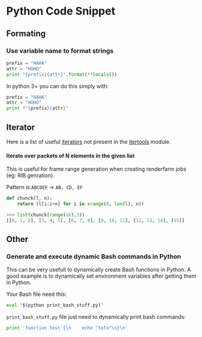 # Python Code Snippet

## Formating

### Use variable name to format strings

```python
prefix = "HAHA"
attr = "HOHO"
print "{prefix}{attr}".format(**locals())
```

In python 3+ you can do this simply with:

```python
prefix = "HAHA"
attr = "HOHO"
print f"{prefix}{attr}"
```

## Iterator

Here is a list of useful [iterators](http://pymbook.readthedocs.io/en/latest/igd.html) not present in the [itertools](https://docs.python.org/2/library/itertools.html) module.

#### Iterate over packets of N elements in the given list

This is useful for frame range generation when creating renderfarm jobs (eg: RIB genration).

Pattern is:`ABCDEF` -> `AB, CD, EF`

```python
def chunck(l, n):
    return (l[i:i+n] for i in xrange(0, len(l), n))
```

```python
>>> list(chunck(range(16),3))
[[0, 1, 2], [3, 4, 5], [6, 7, 8], [9, 10, 11], [12, 13, 14], [15]]
```

## Other

### Generate and execute dynamic Bash commands in Python

This can be very usefull to dynamically create Bash functions in Python. A good example is to dynamically set environment variables after getting them in Python.

Your Bash file need this:

```bash
eval "$(python print_bash_stuff.py)"
```

`print_bash_stuff.py` file just need to dynamically print bash commands:

```python
print 'function test {\n    echo "toto"\n}\n'
```
